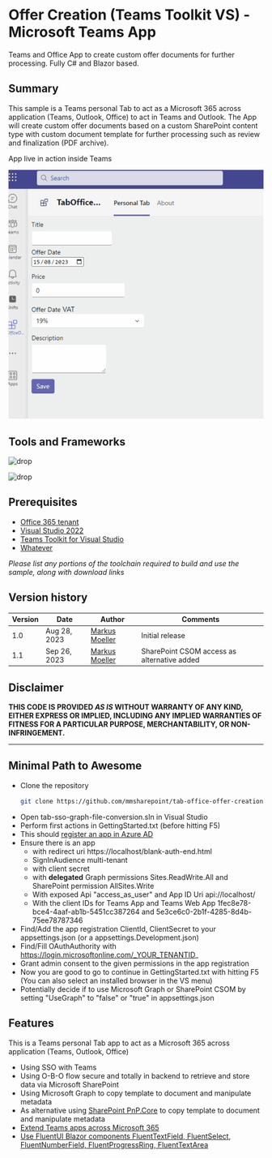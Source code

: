 # Offer Creation (Teams Toolkit VS) - Microsoft Teams App

Teams and Office App to create custom offer documents for further processing. Fully C# and Blazor based.

## Summary

This sample is a Teams personal Tab to act as a Microsoft 365 across application (Teams, Outlook, Office) to act in Teams and Outlook. The App will create custom offer documents based on a custom SharePoint content type with custom document template for further processing such as review and finalization (PDF archive).

App live in action inside Teams

![App live in action inside Teams](assets/01OfferCreationInAction.gif)

## Tools and Frameworks

![drop](https://img.shields.io/badge/Teams&nbsp;Toolkit&nbsp;for&nbsp;VS&nbsp;Code-17.7-green.svg)


![drop](https://img.shields.io/badge/Visual&nbsp;Studiot&nbsp;2022&nbsp;Community&nbsp;Edition-17.7-green.svg)


## Prerequisites

* [Office 365 tenant](https://dev.office.com/sharepoint/docs/spfx/set-up-your-development-environment)
* [Visual Studio 2022](https://visualstudio.microsoft.com/vs/community/)
* [Teams Toolkit for Visual Studio](https://learn.microsoft.com/en-us/microsoftteams/platform/toolkit/toolkit-v4/teams-toolkit-fundamentals-vs?pivots=visual-studio-v17-7&WT.mc_id=M365-MVP-5004617)
* [Whatever](#)

_Please list any portions of the toolchain required to build and use the sample, along with download links_

## Version history

Version|Date|Author|Comments
-------|----|----|--------
1.0|Aug 28, 2023|[Markus Moeller](https://twitter.com/moeller2_0)|Initial release
1.1|Sep 26, 2023|[Markus Moeller](https://twitter.com/moeller2_0)|SharePoint CSOM access as alternative added


## Disclaimer

**THIS CODE IS PROVIDED *AS IS* WITHOUT WARRANTY OF ANY KIND, EITHER EXPRESS OR IMPLIED, INCLUDING ANY IMPLIED WARRANTIES OF FITNESS FOR A PARTICULAR PURPOSE, MERCHANTABILITY, OR NON-INFRINGEMENT.**

---

## Minimal Path to Awesome

- Clone the repository
    ```bash
    git clone https://github.com/mmsharepoint/tab-office-offer-creation-csharp.git
- Open tab-sso-graph-file-conversion.sln in Visual Studio
- Perform first actions in GettingStarted.txt (before hitting F5)
- This should [register an app in Azure AD](https://learn.microsoft.com/en-us/microsoftteams/platform/toolkit/add-single-sign-on?pivots=visual-studio&WT.mc_id=M365-MVP-5004617#add-sso-to-teams-app-for-visual-studio)
- Ensure there is an app 
  - with redirect uri https://localhost/blank-auth-end.html
  - SignInAudience multi-tenant
  - with client secret
  - with **delegated** Graph permissions Sites.ReadWrite.All and SharePoint permission AllSites.Write
  - With exposed Api "access_as_user" and App ID Uri api://localhost/<App ID>
  - With the client IDs for Teams App and Teams Web App 1fec8e78-bce4-4aaf-ab1b-5451cc387264 and 5e3ce6c0-2b1f-4285-8d4b-75ee78787346
- Find/Add the app registration ClientId, ClientSecret to your appsettings.json (or a appsettings.Development.json)
- Find/Fill OAuthAuthority with https://login.microsoftonline.com/_YOUR_TENANTID_
- Grant admin consent to the given permissions in the app registration
- Now you are good to go to continue in GettingStarted.txt with hitting F5 (You can also select an installed browser in the VS menu)
- Potentially decide if to use Microsoft Graph or SharePoint CSOM by setting "UseGraph" to "false" or "true" in appsettings.json


## Features

This is a Teams personal Tab app to act as a Microsoft 365 across application (Teams, Outlook, Office)
* Using SSO with Teams 
* Using O-B-O flow secure and totally in backend to retrieve and store data via Microsoft SharePoint
* Using Microsoft Graph to copy template to document and manipulate metadata
* As alternative using [SharePoint PnP.Core](https://pnp.github.io/pnpcore/) to copy template to document and manipulate metadata
* [Extend Teams apps across Microsoft 365](https://docs.microsoft.com/en-us/microsoftteams/platform/m365-apps/overview?WT.mc_id=M365-MVP-5004617)
* [Use FluentUI Blazor components FluentTextField, FluentSelect, FluentNumberField, FluentProgressRing, FluentTextArea](https://fluentsite.z22.web.core.windows.net/)

